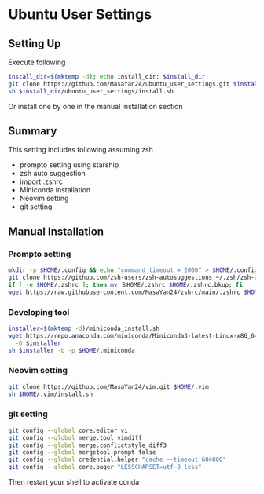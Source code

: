 # Ubuntu User Settings

## Setting Up
Execute following
```sh
install_dir=$(mktemp -d); echo install_dir: $install_dir
git clone https://github.com/MasaYan24/ubuntu_user_settings.git $install_dir/ubuntu_user_settings/
sh $install_dir/ubuntu_user_settings/install.sh
```

Or install one by one in the manual installation section

## Summary
This setting includes following assuming zsh

- prompto setting using starship
- zsh auto suggestion
- import .zshrc
- Miniconda installation
- Neovim setting
- git setting

## Manual Installation

### Prompto setting
```sh
mkdir -p $HOME/.config && echo "command_timeout = 2000" > $HOME/.config/starship.toml
git clone https://github.com/zsh-users/zsh-autosuggestions ~/.zsh/zsh-autosuggestions
if [ -e $HOME/.zshrc ]; then mv ＄HOME/.zshrc $HOME/.zshrc.bkup; fi
wget https://raw.githubusercontent.com/MasaYan24/zshrc/main/.zshrc $HOME/.zshrc
```

### Developing tool
```sh
installer=$(mktemp -d)/miniconda_install.sh
wget https://repo.anaconda.com/miniconda/Miniconda3-latest-Linux-x86_64.sh \
  -O $installer
sh $installer -b -p $HOME/.miniconda
```

### Neovim setting
```sh
git clone https://github.com/MasaYan24/vim.git $HOME/.vim
sh $HOME/.vim/install.sh
```

### git setting
```sh
git config --global core.editor vi
git config --global merge.tool vimdiff
git config --global merge.conflictstyle diff3
git config --global mergetool.prompt false
git config --global credential.helper "cache --timeout 604800"
git config --global core.pager "LESSCHARSET=utf-8 less"
```

Then restart your shell to activate conda
